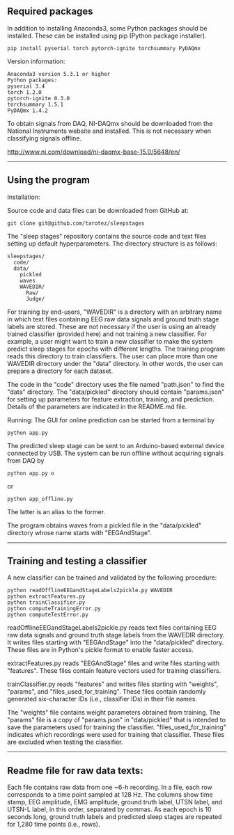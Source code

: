 ## Required packages

In addition to installing Anaconda3, some Python packages should be installed. These can be installed using pip (Python package installer).

```
pip install pyserial torch pytorch-ignite torchsummary PyDAQmx
```

Version information:

```
Anaconda3 version 5.3.1 or higher
Python packages:
pyserial 3.4
torch 1.2.0
pytorch-ignite 0.3.0
torchsummary 1.5.1
PyDAQmx 1.4.2
```

To obtain signals from DAQ, NI-DAQmx should be downloaded from the National Instruments website and installed. This is not necessary when classifying signals offline.

http://www.ni.com/download/ni-daqmx-base-15.0/5648/en/

------------------------------------------------------------------------
## Using the program

Installation:

Source code and data files can be downloaded from GitHub at:

```
git clone git@github.com/tarotez/sleepstages
```

The "sleep stages" repository contains the source code and text files setting up default hyperparameters. The directory structure is as follows:

```
sleepstages/
  code/
  data/
    pickled
    waves
    WAVEDIR/
      Raw/
      Judge/
```

For training by end-users, "WAVEDIR" is a directory with an arbitrary name in which text files containing EEG raw data signals and ground truth stage labels are stored. These are not necessary if the user is using an already trained classifier (provided here) and not training a new classifier. For example, a user might want to train a new classifier to make the system predict sleep stages for epochs with different lengths.
The training program reads this directory to train classifiers. The user can place more than one WAVEDIR directory under the "data" directory. In other words, the user can prepare a directory for each dataset.

The code in the "code" directory uses the file named "path.json" to find the "data" directory.
The "data/pickled" directory should contain "params.json" for setting up parameters for feature extraction, training, and prediction.
Details of the parameters are indicated in the README.md file.

Running:
The GUI for online prediction can be started from a terminal by

```
python app.py
```

The predicted sleep stage can be sent to an Arduino-based external device connected by USB. The system can be run offline without acquiring signals from DAQ by

```
python app.py o
```

or

```
python app_offline.py
```

The latter is an alias to the former.

The program obtains waves from a pickled file in the "data/pickled" directory whose name starts with "EEGAndStage".

------------------------------------------------------------------------
## Training and testing a classifier

A new classifier can be trained and validated by the following procedure:

```
python readOfflineEEGandStageLabels2pickle.py WAVEDIR
python extractFeatures.py
python trainClassifier.py
python computeTrainingError.py
python computeTestError.py
```

readOfflineEEGandStageLabels2pickle.py reads text files containing EEG raw data signals and ground truth stage labels from the WAVEDIR directory. It writes files starting with "EEGAndStage" into the "data/pickled" directory. These files are in Python's pickle format to enable faster access.

extractFeatures.py reads "EEGAndStage" files and write files starting with "features". These files contain feature vectors used for training classifiers.

trainClassifier.py reads "features" and writes files starting with "weights", "params", and "files_used_for_training". These files contain randomly generated six-character IDs (i.e., classifier IDs) in their file names.

The "weights" file contains weight parameters obtained from training. The "params" file is a copy of "params.json" in "data/pickled" that is intended to save the parameters used for training the classifier. "files_used_for_training" indicates which recordings were used for training that classifier. These files are excluded when testing the classifier.

------------------------------------------------------------------------
## Readme file for raw data texts:

Each file contains raw data from one ~6-h recording. In a file, each row corresponds to a time point sampled at 128 Hz. The columns show time stamp, EEG amplitude, EMG amplitude, ground truth label, UTSN label, and UTSN-L label, in this order, separated by commas. As each epoch is 10 seconds long, ground truth labels and predicted sleep stages are repeated for 1,280 time points (i.e., rows).
